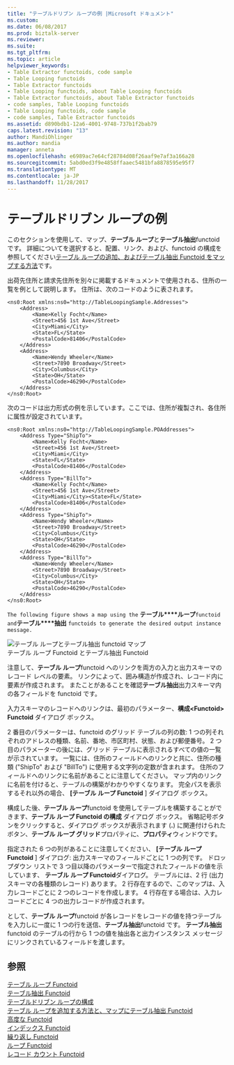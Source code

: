 ```yaml
---
title: "テーブルドリブン ループの例 |Microsoft ドキュメント"
ms.custom: 
ms.date: 06/08/2017
ms.prod: biztalk-server
ms.reviewer: 
ms.suite: 
ms.tgt_pltfrm: 
ms.topic: article
helpviewer_keywords:
- Table Extractor functoids, code sample
- Table Looping functoids
- Table Extractor functoids
- Table Looping functoids, about Table Looping functoids
- Table Extractor functoids, about Table Extractor functoids
- code samples, Table Looping functoids
- Table Looping functoids, code sample
- code samples, Table Extractor functoids
ms.assetid: d890bdb1-12a6-4001-9748-737b1f2bab79
caps.latest.revision: "13"
author: MandiOhlinger
ms.author: mandia
manager: anneta
ms.openlocfilehash: e6989ac7e64cf28784d08f26aaf9e7af3a166a28
ms.sourcegitcommit: 5abd0ed3f9e4858ffaaec5481bfa8878595e95f7
ms.translationtype: MT
ms.contentlocale: ja-JP
ms.lasthandoff: 11/28/2017
---
```

# <a name="table-driven-looping-example"></a>テーブルドリブン ループの例
このセクションを使用して、マップ、**テーブル ループ**と**テーブル抽出**functoid です。 詳細についてを選択すると、配置、リンク、および、functoid の構成を参照してください[テーブル ループの追加、およびテーブル抽出 Functoid をマップする方法](../core/how-to-add-table-looping-and-table-extractor-functoids-to-a-map.md)です。  
  
 出荷先住所と請求先住所を別々に掲載するドキュメントで使用される、住所の一覧を例として説明します。 住所は、次のコードのように表されます。  
  
```  
<ns0:Root xmlns:ns0="http://TableLoopingSample.Addresses">  
    <Address>  
        <Name>Kelly Focht</Name>  
        <Street>456 1st Ave</Street>  
        <City>Miami</City>  
        <State>FL</State>  
        <PostalCode>81406</PostalCode>  
    </Address>  
    <Address>  
        <Name>Wendy Wheeler</Name>  
        <Street>7890 Broadway</Street>  
        <City>Columbus</City>  
        <State>OH</State>  
        <PostalCode>46290</PostalCode>  
    </Address>  
</ns0:Root>  
```  
  
 次のコードは出力形式の例を示しています。ここでは、住所が複製され、各住所に属性が設定されています。  
  
```  
<ns0:Root xmlns:ns0="http://TableLoopingSample.POAddresses">  
    <Address Type="ShipTo">  
        <Name>Kelly Focht</Name>  
        <Street>456 1st Ave</Street>  
        <City>Miami</City>  
        <State>FL</State>  
        <PostalCode>81406</PostalCode>  
    </Address>  
    <Address Type="BillTo">  
        <Name>Kelly Focht</Name>  
        <Street>456 1st Ave</Street>  
        <City>Miami</City><State>FL</State>  
        <PostalCode>81406</PostalCode>  
    </Address>  
    <Address Type="ShipTo">  
        <Name>Wendy Wheeler</Name>  
        <Street>7890 Broadway</Street>  
        <City>Columbus</City>  
        <State>OH</State>  
        <PostalCode>46290</PostalCode>  
    </Address>  
    <Address Type="BillTo">  
        <Name>Wendy Wheeler</Name>  
        <Street>7890 Broadway</Street>  
        <City>Columbus</City>  
        <State>OH</State>  
        <PostalCode>46290</PostalCode>  
    </Address>  
</ns0:Root>  
```  
  
 `The following figure shows a map using the`  **テーブル****ループ**`functoid and`**テーブル****抽出**   `functoids to generate the desired output instance message.`  
  
 ![テーブル ループとテーブル抽出 functoid マップ](../core/media/tableloopingextractorfunctoid.gif "tableloopingextractorfunctoid")  
テーブル ループ Functoid とテーブル抽出 Functoid  
  
 注意して、**テーブル ループ**functoid へのリンクを両方の入力と出力スキーマのレコード レベルの要素。 リンクによって、囲み構造が作成され、レコード内に要素が作成されます。 またことがあることを確認**テーブル抽出**出力スキーマ内の各フィールドを functoid です。  
  
 入力スキーマのレコードへのリンクは、最初のパラメーター、**構成\<Functoid\> Functoid** ダイアログ ボックス。  
  
 2 番目のパラメーターは、functoid のグリッド テーブルの列の数: 1 つの列それぞれのアドレスの種類、名前、番地、市区町村、状態、および郵便番号。 2 つ目のパラメーターの後には、グリッド テーブルに表示されるすべての値の一覧が示されています。 一覧には、住所のフィールドへのリンクと共に、住所の種類 ("ShipTo" および "BillTo") に使用する文字列の定数が含まれます。 住所のフィールドへのリンクに名前があることに注意してください。 マップ内のリンクに名前を付けると、テーブルの構築がわかりやすくなります。 完全パスを表示するそれ以外の場合、 **[テーブル ループ Functoid** ] ダイアログ ボックス。  
  
 構成した後、**テーブル ループ**functoid を使用してテーブルを構築することができます、**テーブル ループ Functoid の構成** ダイアログ ボックス。 省略記号ボタンをクリックすると、ダイアログ ボックスが表示されます (**.**) に関連付けられたボタン、**テーブル ループ グリッド**プロパティに、**プロパティ**ウィンドウです。  
  
 指定された 6 つの列があることに注意してください、 **[テーブル ループ Functoid** ] ダイアログ: 出力スキーマのフィールドごとに 1 つの列です。 ドロップダウン リストで 3 つ目以降のパラメーターで指定されたフィールドの値を示しています、 **テーブル ループ Functoid**ダイアログ。 テーブルには、2 行 (出力スキーマの各種類のレコード) あります。 2 行存在するので、このマップは、入力レコードごとに 2 つのレコードを作成します。 4 行存在する場合は、入力レコードごとに 4 つの出力レコードが作成されます。  
  
 として、**テーブル ループ**functoid が各レコードをレコードの値を持つテーブルを入力しに一度に 1 つの行を送信、**テーブル抽出**functoid です。 **テーブル抽出**functoid のテーブルの行から 1 つの値を抽出各と出力インスタンス メッセージにリンクされているフィールドを渡します。  
  
## <a name="see-also"></a>参照  
 [テーブル ループ Functoid](../core/table-looping-functoid.md)   
 [テーブル抽出 Functoid](../core/table-extractor-functoid.md)   
 [テーブルドリブン ループの構成](../core/table-driven-looping-configuration.md)   
 [テーブル ループを追加する方法と、マップにテーブル抽出 Functoid](../core/how-to-add-table-looping-and-table-extractor-functoids-to-a-map.md)   
 [高度な Functoid](../core/advanced-functoids.md)   
 [インデックス Functoid](../core/index-functoid.md)   
 [繰り返し Functoid](../core/iteration-functoid.md)   
 [ループ Functoid](../core/looping-functoid.md)   
 [レコード カウント Functoid](../core/record-count-functoid.md)